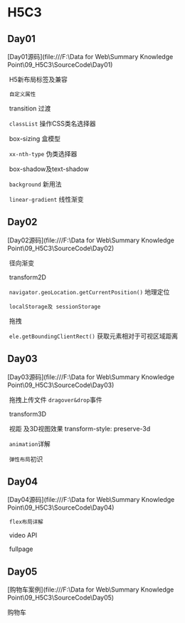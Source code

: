 # H5C3

## Day01

[Day01源码](file:///F:\Data for Web\Summary Knowledge Point\09_H5C3\SourceCode\Day01)

​	H5新布局标签及兼容

​	`自定义属性`

​	transition 过渡

​	`classList` 操作CSS类名选择器

​	box-sizing 盒模型

​	`xx-nth-type` 伪类选择器

​	box-shadow及text-shadow

​	`background` 新用法

​	`linear-gradient` 线性渐变




## Day02

[Day02源码](file:///F:\Data for Web\Summary Knowledge Point\09_H5C3\SourceCode\Day02)	

​	径向渐变

​	transform2D

​	`navigator.geoLocation.getCurrentPosition()` 地理定位

​	`localStorage及 sessionStorage`

​	拖拽

​	`ele.getBoundingClientRect()` 获取元素相对于可视区域距离



## Day03

[Day03源码](file:///F:\Data for Web\Summary Knowledge Point\09_H5C3\SourceCode\Day03)

​	拖拽上传文件 `dragover&drop`事件

​	transform3D

​	视距 及3D视图效果 transform-style: preserve-3d

​	`animation`详解

​	`弹性布局`初识



## Day04

[Day04源码](file:///F:\Data for Web\Summary Knowledge Point\09_H5C3\SourceCode\Day04)

​	`flex布局详解`

​	video API

​	fullpage



## Day05

[购物车案例](file:///F:\Data for Web\Summary Knowledge Point\09_H5C3\SourceCode\Day05)

购物车